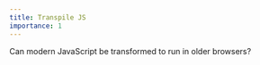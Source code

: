 ```yaml
---
title: Transpile JS
importance: 1
---
```


Can modern JavaScript be transformed to run in older browsers?
